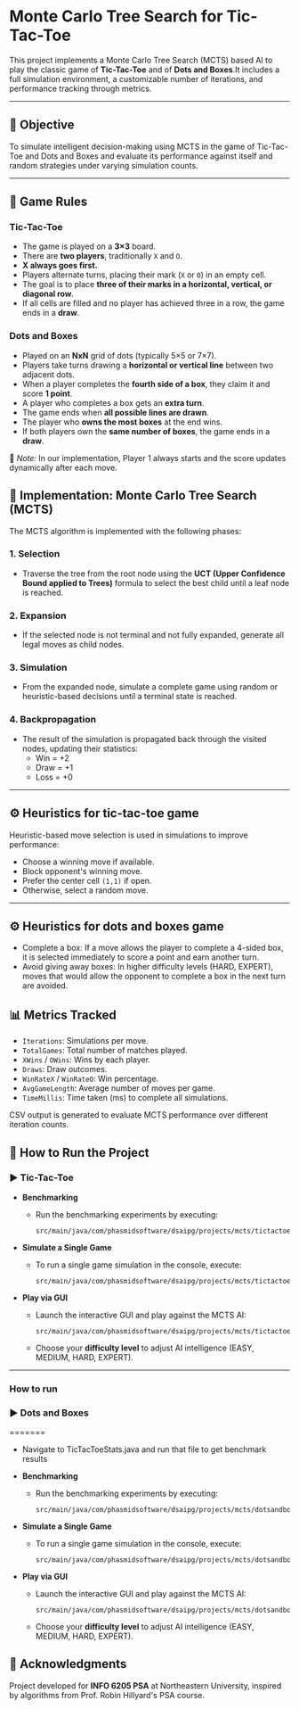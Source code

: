 # Monte Carlo Tree Search for Tic-Tac-Toe

This project implements a Monte Carlo Tree Search (MCTS) based AI to play the classic game of **Tic-Tac-Toe** and of **Dots and Boxes**.It includes a full simulation environment, a customizable number of iterations, and performance tracking through metrics.

---

## 🎯 Objective

To simulate intelligent decision-making using MCTS in the game of Tic-Tac-Toe and Dots and Boxes and evaluate its performance against itself and random strategies under varying simulation counts.

---
## 🧾 Game Rules

### Tic-Tac-Toe
- The game is played on a **3×3** board.
- There are **two players**, traditionally `X` and `O`.
- **X always goes first.**
- Players alternate turns, placing their mark (`X` or `O`) in an empty cell.
- The goal is to place **three of their marks in a horizontal, vertical, or diagonal row**.
- If all cells are filled and no player has achieved three in a row, the game ends in a **draw**.

### Dots and Boxes
- Played on an **NxN** grid of dots (typically 5×5 or 7×7).
- Players take turns drawing a **horizontal or vertical line** between two adjacent dots.
- When a player completes the **fourth side of a box**, they claim it and score **1 point**.
- A player who completes a box gets an **extra turn**.
- The game ends when **all possible lines are drawn**.
- The player who **owns the most boxes** at the end wins.
- If both players own the **same number of boxes**, the game ends in a **draw**.

📌 *Note:* In our implementation, Player 1 always starts and the score updates dynamically after each move.

## 🧠 Implementation: Monte Carlo Tree Search (MCTS)

The MCTS algorithm is implemented with the following phases:

### 1. **Selection**
- Traverse the tree from the root node using the **UCT (Upper Confidence Bound applied to Trees)** formula to select the best child until a leaf node is reached.

### 2. **Expansion**
- If the selected node is not terminal and not fully expanded, generate all legal moves as child nodes.

### 3. **Simulation**
- From the expanded node, simulate a complete game using random or heuristic-based decisions until a terminal state is reached.

### 4. **Backpropagation**
- The result of the simulation is propagated back through the visited nodes, updating their statistics:
    - Win = +2
    - Draw = +1
    - Loss = +0

---

## ⚙️ Heuristics for tic-tac-toe game

Heuristic-based move selection is used in simulations to improve performance:
- Choose a winning move if available.
- Block opponent's winning move.
- Prefer the center cell `(1,1)` if open.
- Otherwise, select a random move.

---

## ⚙️ Heuristics for dots and boxes game
- Complete a box: If a move allows the player to complete a 4-sided box, it is selected immediately to score a point and earn another turn.
- Avoid giving away boxes: In higher difficulty levels (HARD, EXPERT), moves that would allow the opponent to complete a box in the next turn are avoided.

## 📊 Metrics Tracked

- `Iterations`: Simulations per move.
- `TotalGames`: Total number of matches played.
- `XWins` / `OWins`: Wins by each player.
- `Draws`: Draw outcomes.
- `WinRateX` / `WinRateO`: Win percentage.
- `AvgGameLength`: Average number of moves per game.
- `TimeMillis`: Time taken (ms) to complete all simulations.

CSV output is generated to evaluate MCTS performance over different iteration counts.

## 🚀 How to Run the Project

### ▶ Tic-Tac-Toe

- **Benchmarking**
  - Run the benchmarking experiments by executing:
    ```
    src/main/java/com/phasmidsoftware/dsaipg/projects/mcts/tictactoe/Benchmarks.java
    ```

- **Simulate a Single Game**
  - To run a single game simulation in the console, execute:
    ```
    src/main/java/com/phasmidsoftware/dsaipg/projects/mcts/tictactoe/TicTacToe.java
    ```

- **Play via GUI**
  - Launch the interactive GUI and play against the MCTS AI:
    ```
    src/main/java/com/phasmidsoftware/dsaipg/projects/mcts/tictactoe/TicTacToeGUI.java
    ```
  - Choose your **difficulty level** to adjust AI intelligence (EASY, MEDIUM, HARD, EXPERT).

---
### How to run

### ▶ Dots and Boxes
=======
- Navigate to TicTacToeStats.java and run that file to get benchmark results


- **Benchmarking**
  - Run the benchmarking experiments by executing:
    ```
    src/main/java/com/phasmidsoftware/dsaipg/projects/mcts/dotsandboxes/Benchmarks.java
    ```

- **Simulate a Single Game**
  - To run a single game simulation in the console, execute:
    ```
    src/main/java/com/phasmidsoftware/dsaipg/projects/mcts/dotsandboxes/DotsAndBoxesGame.java
    ```

- **Play via GUI**
  - Launch the interactive GUI and play against the MCTS AI:
    ```
    src/main/java/com/phasmidsoftware/dsaipg/projects/mcts/dotsandboxes/DotsAndBoxesGUI.java
    ```
  - Choose your **difficulty level** to adjust AI intelligence (EASY, MEDIUM, HARD, EXPERT).







## 🙌 Acknowledgments

Project developed for **INFO 6205 PSA** at Northeastern University, inspired by algorithms from Prof. Robin Hillyard's PSA course.
